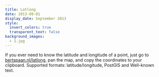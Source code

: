 ```yaml
---
title: Latlong
date: 2013-09-01
display_date: September 2013
style:
  invert_colors: true
  transparent_text: false
background_images:
  - 1.jpg
---
```


<section>
  <span>
    If you ever need to know the latitude and longitude of a point, just go to <a href="http://bertspaan.nl/latlong/">bertspaan.nl/latlong</a>, pan the map, and copy the coordinates to your clipboard. Supported formats: latitude/longitude, PostGIS and Well-known text.
  </span>
</section>
